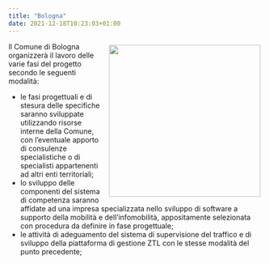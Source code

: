 ```yaml
---
title: "Bologna"
date: 2021-12-18T10:23:03+01:00
---
```

<img src="/img/stemma_bologna.jpg" style="margin: 5px; float: right; width:300px;  border:0" >
Il Comune di Bologna organizzerà il lavoro delle varie fasi del progetto secondo le seguenti modalità:

- le fasi progettuali e di stesura delle specifiche saranno sviluppate utilizzando risorse interne della Comune, con l’eventuale apporto di consulenze specialistiche o di specialisti appartenenti ad altri enti territoriali;
- lo sviluppo delle componenti del sistema di competenza saranno affidate ad una impresa specializzata nello sviluppo di software a supporto della mobilità e dell’infomobilità, appositamente selezionata con procedura da definire in fase progettuale;
- le attività di adeguamento del sistema di supervisione del traffico e di sviluppo della piattaforma di gestione ZTL con le stesse modalità del punto precedente;